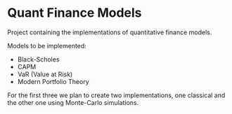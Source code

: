 # Quant Finance Models

Project containing the implementations of quantitative finance models.

Models to be implemented:
- Black-Scholes
- CAPM
- VaR (Value at Risk)
- Modern Portfolio Theory

For the first three we plan to create two implementations, one classical 
and the other one using Monte-Carlo simulations.
